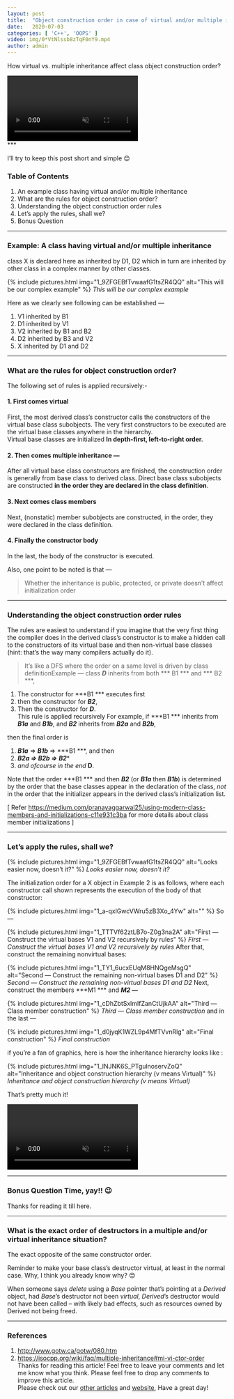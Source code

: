 ```yaml
---
layout:	post
title:	"Object construction order in case of virtual and/or multiple inheritance"
date:	2020-07-03
categories: [ 'C++', 'OOPS' ]
video: img/0*VtNlssb8zTqF0nY9.mp4
author: admin
---
```


  How virtual vs. multiple inheritance affect class object construction order?

<div class="vidWrapper">
<video style="max-width:100%" autoplay muted loop>
  <source src="/img/0*VtNlssb8zTqF0nY9.mp4" type="video/mp4">
  Your browser does not support the video tag.
</video>
</div>
***

I’ll try to keep this post short and simple 😊

### Table of Contents

1. An example class having virtual and/or multiple inheritance
2. What are the rules for object construction order?
3. Understanding the object construction order rules
4. Let’s apply the rules, shall we?
5. Bonus Question

***

### Example: A class having virtual and/or multiple inheritance

class X is declared here as inherited by D1, D2 which in turn are inherited by other class in a complex manner by other classes.

{% include pictures.html img="1_9ZFGEBfTvwaafG1tsZR4QQ" alt="This will be our complex example" %}
*This will be our complex example* 

Here as we clearly see following can be established —   
1) V1 inherited by B1  
2) D1 inherited by V1  
3) V2 inherited by B1 and B2  
4) D2 inherited by B3 and V2  
5) X inherited by D1 and D2

***

### What are the rules for object construction order?

The following set of rules is applied recursively:-

#### 1. First comes virtual

First, the most derived class’s constructor calls the constructors of the virtual base class subobjects. The very first constructors to be executed are the virtual base classes anywhere in the hierarchy.   
Virtual base classes are initialized **In depth-first, left-to-right order.**

#### 2. Then comes multiple inheritance —

After all virtual base class constructors are finished, the construction order is generally from base class to derived class. Direct base class subobjects are constructed **in the order they are declared in the class definition**.

#### 3. Next comes class members

Next, (nonstatic) member subobjects are constructed, in the order, they were declared in the class definition.

#### 4. Finally the constructor body

In the last, the body of the constructor is executed.

Also, one point to be noted is that —


> Whether the inheritance is public, protected, or private doesn’t affect initialization order

***

### Understanding the object construction order rules

The rules are easiest to understand if you imagine that the very first thing the compiler does in the derived class’s constructor is to make a hidden call to the constructors of its virtual base and then non-virtual base classes (hint: that’s the way many compilers actually do it).


> It’s like a DFS where the order on a same level is driven by class definitionExample — class ***D*** inherits from both *** B1 *** and *** B2 ***,

1. The constructor for ***B1 *** executes first
2. then the constructor for ***B2***,
3. Then the constructor for ***D***.   
This rule is applied recursively
For example, if ***B1 *** inherits from ***B1a*** and ***B1b***, and ***B2*** inherits from ***B2a*** and ***B2b***, 

then the final order is   
1. ***B1a*** => ***B1b*** => ***B1 ***, and then   
2. ***B2a => B2b =>*** ***B2****   
3. *and ofcourse in the end* **D**.

Note that the order ***B1 *** and then ***B2*** (or ***B1a*** then ***B1b***) is determined by the order that the base classes appear in the declaration of the class, *not* in the order that the initializer appears in the derived class’s initialization list.

[ Refer <https://medium.com/pranayaggarwal25/using-modern-class-members-and-initializations-c11e931c3ba> for more details about class member initializations ]

***

### Let’s apply the rules, shall we?

{% include pictures.html img="1_9ZFGEBfTvwaafG1tsZR4QQ" alt="Looks easier now, doesn’t it?" %}
*Looks easier now, doesn’t it?*

The initialization order for a X object in Example 2 is as follows, where each constructor call shown represents the execution of the body of that constructor:

{% include pictures.html img="1_a-qxlGwcVWru5zB3Xo_4Yw" alt="" %}
So —

{% include pictures.html img="1_TTTVf62ztLB7o-Z0g3na2A" alt="First — Construct the virtual bases V1 and V2 recursively by rules" %}
*First — Construct the virtual bases V1 and V2 recursively by rules*
After that, construct the remaining nonvirtual bases:

{% include pictures.html img="1_TY1_6ucxEUqM8HNQgeMsgQ" alt="Second — Construct the remaining non-virtual bases D1 and D2" %}
*Second — Construct the remaining non-virtual bases D1 and D2*
Next, construct the members ***M1 *** and ***M2 —***

{% include pictures.html img="1_cDhZbtSxlmIfZanCtUjkAA" alt="Third — Class member construction" %}
*Third — Class member construction*
and in the last —

{% include pictures.html img="1_d0jyqK1WZL9p4MfTVvnRlg" alt="Final construction" %}
*Final construction*

if you’re a fan of graphics, here is how the inheritance hierarchy looks like :

{% include pictures.html img="1_lNJNK6S_PTgulnoservZoQ" alt="Inheritance and object construction hierarchy (v means Virtual)" %}
*Inheritance and object construction hierarchy (v means Virtual)*

That’s pretty much it!

<div class="vidWrapper">
<video style="max-width:100%" autoplay muted loop>
  <source src="/img/0*RymMjGO7qYGCJPV2.mp4" type="video/mp4">
  Your browser does not support the video tag.
</video>
</div>

***

### Bonus Question Time, yay!! 😉

Thanks for reading it till here.

***

### What is the exact order of destructors in a multiple and/or virtual inheritance situation?

The exact opposite of the same constructor order.

Reminder to make your base class’s destructor virtual, at least in the normal case. Why, I think you already know why? 😊

When someone says *delete* using a *Base* pointer that’s pointing at a *Derived* object, had *Base*’s destructor not been *virtual*, *Derived*’s destructor would not have been called – with likely bad effects, such as resources owned by Derived not being freed.

***

### References

1. <http://www.gotw.ca/gotw/080.htm>
2. <https://isocpp.org/wiki/faq/multiple-inheritance#mi-vi-ctor-order>
Thanks for reading this article! Feel free to leave your comments and let me know what you think. Please feel free to drop any comments to improve this article.  
Please check out our [other articles](https://techmunching.com) and [website](https://techmunching.com), Have a great day!

  